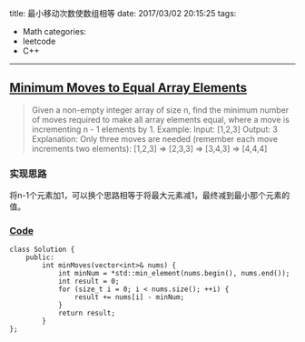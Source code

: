 title: 最小移动次数使数组相等
date: 2017/03/02 20:15:25
tags:
- Math
categories:
- leetcode
- C++

---
## [Minimum Moves to Equal Array Elements](https://leetcode.com/problems/minimum-moves-to-equal-array-elements)
> Given a non-empty integer array of size n, find the minimum number of moves required to make all array elements equal, where a move is incrementing n - 1 elements by 1.
> Example:
> Input:
> [1,2,3]
> Output:
> 3
> Explanation:
> Only three moves are needed (remember each move increments two elements):
> [1,2,3]  =>  [2,3,3]  =>  [3,4,3]  =>  [4,4,4]

### 实现思路
将n-1个元素加1，可以换个思路相等于将最大元素减1，最终减到最小那个元素的值。

### [Code](https://github.com/Finalcheat/leetcode/blob/master/src/Minimum-Moves-to-Equal-Array-Elements.cpp)
```
class Solution {
    public:
        int minMoves(vector<int>& nums) {
            int minNum = *std::min_element(nums.begin(), nums.end());
            int result = 0;
            for (size_t i = 0; i < nums.size(); ++i) {
                result += nums[i] - minNum;
            }
            return result;
        }
};
```
